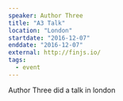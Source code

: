 ```yaml
---
speaker: Author Three
title: "A3 Talk"
location: "London"
startdate: "2016-12-07"
enddate: "2016-12-07"
external: http://finjs.io/
tags:
  - event
---
```


Author Three did a talk in london
